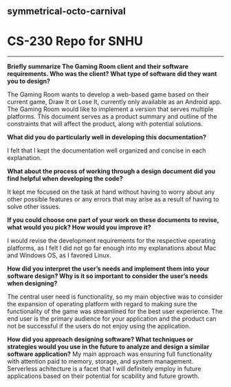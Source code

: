 ## symmetrical-octo-carnival
# CS-230 Repo for SNHU

---

**Briefly summarize The Gaming Room client and their software requirements. Who was the client? What type of software did they want you to design?**

The Gaming Room wants to develop a web-based game based on their current game, Draw It or Lose It, currently only available as an Android app. The Gaming Room would like to implement a version that serves multiple platforms. This document serves as a product summary and outline of the constraints that will affect the product, along with potential solutions.

**What did you do particularly well in developing this documentation?**

I felt that I kept the documentation well organized and concise in each explanation.

**What about the process of working through a design document did you find helpful when developing the code?**

It kept me focused on the task at hand without having to worry about any other possible features or any errors that may arise as a result of having to solve other issues.

**If you could choose one part of your work on these documents to revise, what would you pick? How would you improve it?**

I would revise the development requirements for the respective operating platforms, as I felt I did not go far enough into my explanations about Mac and Windows OS, as I favored Linux.

**How did you interpret the user’s needs and implement them into your software design? Why is it so important to consider the user’s needs when designing?**

The central user need is functionality, so my main objective was to consider the expansion of operating platform with regard to making sure the functionality of the game was streamlined for the best user experience. The end user is the primary audience for your application and the product can not be successful if the users do not enjoy using the application.

**How did you approach designing software? What techniques or strategies would you use in the future to analyze and design a similar software application?**
My main approach was ensuring full functionality with attention paid to memory, storage, and system management. Serverless achitecture is a facet that I will definitely employ in future applications based on their potential for scability and future growth.
